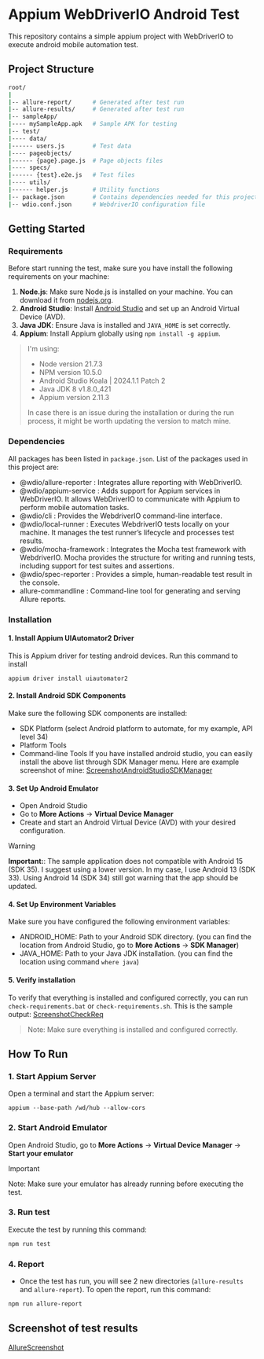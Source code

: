 # Appium WebDriverIO Android Test 

This repository contains a simple appium project with WebDriverIO to execute android mobile automation test.

## Project Structure
```bash
root/
|
|-- allure-report/      # Generated after test run
|-- allure-results/     # Generated after test run
|-- sampleApp/
|---- mySampleApp.apk   # Sample APK for testing
|-- test/
|---- data/
|------ users.js        # Test data
|---- pageobjects/
|------ {page}.page.js  # Page objects files
|---- specs/
|------ {test}.e2e.js   # Test files
|---- utils/
|------ helper.js       # Utility functions
|-- package.json        # Contains dependencies needed for this project
|-- wdio.conf.json      # WebdriverIO configuration file
```

## Getting Started

### Requirements
Before start running the test, make sure you have install the following requirements on your machine:
1. **Node.js**: Make sure Node.js is installed on your machine. You can download it from [nodejs.org](https://nodejs.org/).
2. **Android Studio**: Install [Android Studio](https://developer.android.com/studio) and set up an Android Virtual Device (AVD).
3. **Java JDK**: Ensure Java is installed and `JAVA_HOME` is set correctly.
4. **Appium**: Install Appium globally using `npm install -g appium`.

> I'm using:
> - Node version 21.7.3
> - NPM version 10.5.0
> - Android Studio Koala | 2024.1.1 Patch 2
> - Java JDK 8 v1.8.0_421
> - Appium version 2.11.3
>
> In case there is an issue during the installation or during the run process, it might be worth updating the version to match mine.

### Dependencies
All packages has been listed in `package.json`. List of the packages used in this project are:
- @wdio/allure-reporter : Integrates allure reporting with WebDriverIO.
- @wdio/appium-service  : Adds support for Appium services in WebDriverIO. It allows WebDriverIO to communicate with Appium to perform mobile automation tasks.
- @wdio/cli             : Provides the WebdriverIO command-line interface.
- @wdio/local-runner    : Executes WebdriverIO tests locally on your machine. It manages the test runner’s lifecycle and processes test results.
- @wdio/mocha-framework : Integrates the Mocha test framework with WebdriverIO. Mocha provides the structure for writing and running tests, including support for test suites and assertions.
- @wdio/spec-reporter   : Provides a simple, human-readable test result in the console.
- allure-commandline    : Command-line tool for generating and serving Allure reports.

### Installation

#### 1. Install Appium UIAutomator2 Driver
This is Appium driver for testing android devices. Run this command to install
```
appium driver install uiautomator2
```

#### 2. Install Android SDK Components
Make sure the following SDK components are installed:
- SDK Platform (select Android platform to automate, for my example, API level 34)
- Platform Tools
- Command-line Tools
If you have installed android studio, you can easily install the above list through SDK Manager menu. Here are example screenshot of mine:
[ScreenshotAndroidStudioSDKManager]()

#### 3. Set Up Android Emulator
- Open Android Studio
- Go to **More Actions** -> **Virtual Device Manager**
- Create and start an Android Virtual Device (AVD) with your desired configuration.

> [!WARNING]
> **Important:**: The sample application does not compatible with Android 15 (SDK 35). I suggest using a lower version. In my case, I use Android 13 (SDK 33). Using Android 14  (SDK 34) still got warning that the app should be updated.

#### 4. Set Up Environment Variables
Make sure you have configured the following environment variables:
- ANDROID_HOME: Path to your Android SDK directory. (you can find the location from Android Studio, go to **More Actions** -> **SDK Manager**)
- JAVA_HOME: Path to your Java JDK installation. (you can find the location using command `where java`)

#### 5. Verify installation
To verify that everything is installed and configured correctly, you can run `check-requirements.bat` or `check-requirements.sh`. This is the sample output:
[ScreenshotCheckReq]()

> Note: Make sure everything is installed and configured correctly.

## How To Run
### 1. Start Appium Server
Open a terminal and start the Appium server:
```
appium --base-path /wd/hub --allow-cors
```

### 2. Start Android Emulator
Open Android Studio, go to **More Actions** -> **Virtual Device Manager** -> **Start your emulator**
> [!IMPORTANT]  
> Note: Make sure your emulator has already running before executing the test.

### 3. Run test
Execute the test by running this command:
```bash
npm run test
```

### 4. Report
- Once the test has run, you will see 2 new directories (`allure-results` and `allure-report`). To open the report, run this command:
```bash
npm run allure-report
```

## Screenshot of test results
[AllureScreenshot]()